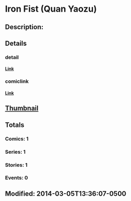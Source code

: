 # Iron Fist (Quan Yaozu)
## Description: 
## Details
### detail
#### [Link](http://marvel.com/characters/1011413/iron_fist_quan_yaozu/featured?utm_campaign=apiRef&utm_source=d8455188da2836f893171a8a63981172)
### comiclink
#### [Link](http://marvel.com/comics/characters/1011413/iron_fist_quan_yaozu?utm_campaign=apiRef&utm_source=d8455188da2836f893171a8a63981172)
## [Thumbnail](http://i.annihil.us/u/prod/marvel/i/mg/4/20/53176e89b563e.jpg)
## Totals
### Comics: 1
### Series: 1
### Stories: 1
### Events: 0
## Modified: 2014-03-05T13:36:07-0500
